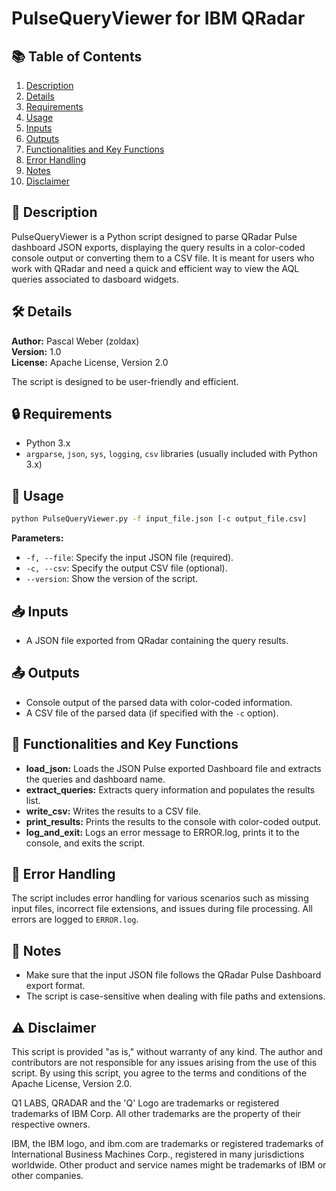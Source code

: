 # PulseQueryViewer for IBM QRadar

## 📚 Table of Contents
1. [Description](#description)
2. [Details](#details)
3. [Requirements](#requirements)
4. [Usage](#usage)
5. [Inputs](#inputs)
6. [Outputs](#outputs)
7. [Functionalities and Key Functions](#functionalities-and-key-functions)
8. [Error Handling](#error-handling)
9. [Notes](#notes)
10. [Disclaimer](#disclaimer)

## 📝 Description
PulseQueryViewer is a Python script designed to parse QRadar Pulse dashboard JSON exports, displaying the query results in a color-coded console output or converting them to a CSV file. It is meant for users who work with QRadar and need a quick and efficient way to view the AQL queries associated to dasboard widgets.

## 🛠 Details
**Author:** Pascal Weber (zoldax)  
**Version:** 1.0  
**License:** Apache License, Version 2.0

The script is designed to be user-friendly and efficient.

## 🔒 Requirements
- Python 3.x
- `argparse`, `json`, `sys`, `logging`, `csv` libraries (usually included with Python 3.x)

## 🚀 Usage
```bash
python PulseQueryViewer.py -f input_file.json [-c output_file.csv]
```

**Parameters:**
- `-f, --file`: Specify the input JSON file (required).
- `-c, --csv`: Specify the output CSV file (optional).
- `--version`: Show the version of the script.


## 📥 Inputs
- A JSON file exported from QRadar containing the query results.

## 📤 Outputs
- Console output of the parsed data with color-coded information.
- A CSV file of the parsed data (if specified with the `-c` option).

## 🎯 Functionalities and Key Functions
- **load_json:** Loads the JSON Pulse exported Dashboard file and extracts the queries and dashboard name.
- **extract_queries:** Extracts query information and populates the results list.
- **write_csv:** Writes the results to a CSV file.
- **print_results:** Prints the results to the console with color-coded output.
- **log_and_exit:** Logs an error message to ERROR.log, prints it to the console, and exits the script.

## 🚫 Error Handling
The script includes error handling for various scenarios such as missing input files, incorrect file extensions, and issues during file processing. All errors are logged to `ERROR.log`.

## 📝 Notes
- Make sure that the input JSON file follows the QRadar Pulse Dashboard export format.
- The script is case-sensitive when dealing with file paths and extensions.

## ⚠️ Disclaimer
This script is provided "as is," without warranty of any kind. The author and contributors are not responsible for any issues arising from the use of this script. By using this script, you agree to the terms and conditions of the Apache License, Version 2.0.

Q1 LABS, QRADAR and the 'Q' Logo are trademarks or registered trademarks of IBM Corp. All other trademarks are the property of their respective owners.

IBM, the IBM logo, and ibm.com are trademarks or registered trademarks of International Business Machines Corp., registered in many jurisdictions worldwide. Other product and service names might be trademarks of IBM or other companies.
